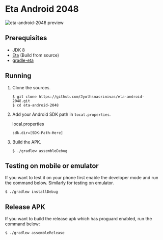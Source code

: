 # Eta Android 2048

![eta-android-2048 preview](eta-android-2048.gif)

## Prerequisites
- JDK 8
- [Eta](https://eta-lang.org/docs/eta-concepts/getting-started/install-eta#source-installation) (Build from source)
- [gradle-eta](https://github.com/typelead/gradle-eta)

## Running

1. Clone the sources.

   ```
   $ git clone https://github.com/Jyothsnasrinivas/eta-android-2048.git
   $ cd eta-android-2048
   ```

2. Add your Android SDK path in `local.properties`.

   local.properties
   ```
   sdk.dir=[SDK-Path-Here]
   ```
3. Build the APK.

   ```
   $ ./gradlew assembleDebug
   ```

## Testing on mobile or emulator

If you want to test it on your phone first enable the developer mode and run the command below. Similarly for testing on emulator.

```
$ ./gradlew installDebug
```

## Release APK

If you want to build the release apk which has proguard enabled, run the command below:

```
$ ./gradlew assembleRelease
```
